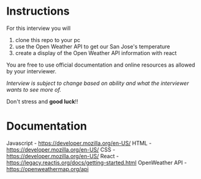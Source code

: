 # Instructions
For this interview you will
1. clone this repo to your pc
2. use the Open Weather API to get our San Jose's temperature
3. create a display of the Open Weather API information with react

You are free to use official documentation and online resources as allowed by your interviewer.

*Interview is subject to change based on ability and what the interviewer wants to see more of.*

Don't stress and **good luck**!!


# Documentation
Javascript - https://developer.mozilla.org/en-US/
HTML - https://developer.mozilla.org/en-US/
CSS - https://developer.mozilla.org/en-US/
React - https://legacy.reactjs.org/docs/getting-started.html
OpenWeather API - https://openweathermap.org/api